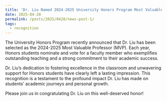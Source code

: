 ```yaml
---
title: 'Dr. Liu Named 2024-2025 University Honors Program Most Valuable Professor'
date: 2025-04-28
permalink: /posts/2025/0428/news-post-1/
tags:
  - recognition
---
```


The University Honors Program recently announced that Dr. Liu has been selected as the 2024-2025 Most Valuable Professor (MVP). Each year, Honors students nominate and vote for a faculty member who exemplifies outstanding teaching and a strong commitment to their academic success.

Dr. Liu’s dedication to fostering excellence in the classroom and unwavering support for Honors students have clearly left a lasting impression. This recognition is a testament to the profound impact Dr. Liu has made on students’ academic journeys and personal growth.

Please join us in congratulating Dr. Liu on this well-deserved honor!